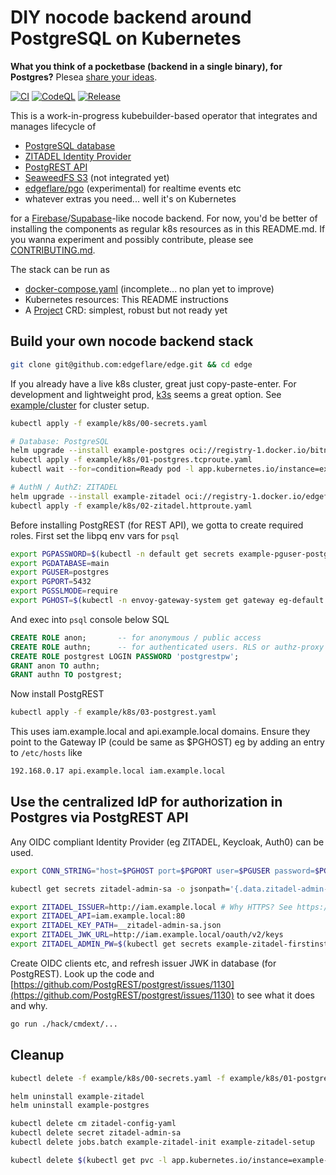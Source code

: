 # DIY nocode backend around PostgreSQL on Kubernetes

**What you think of a pocketbase (backend in a single binary), for Postgres?** Plesea [share your ideas](discussions).

[![CI](https://github.com/edgeflare/edge/actions/workflows/ci.yml/badge.svg)](https://github.com/edgeflare/edge/actions/workflows/ci.yml)
[![CodeQL](https://github.com/edgeflare/edge/actions/workflows/codeql.yml/badge.svg)](https://github.com/edgeflare/edge/actions/workflows/codeql.yml)
[![Release](https://github.com/edgeflare/edge/actions/workflows/release.yml/badge.svg)](https://github.com/edgeflare/edge/actions/workflows/release.yml)

This is a work-in-progress kubebuilder-based operator that integrates and manages lifecycle of

- [PostgreSQL database](https://www.postgresql.org)
- [ZITADEL Identity Provider](https://github.com/zitadel/zitadel)
- [PostgREST API](https://github.com/PostgREST/postgrest)
- [SeaweedFS S3](https://github.com/seaweedfs/seaweedfs) (not integrated yet)
- [edgeflare/pgo](https://github.com/edgeflare/pgo) (experimental) for realtime events etc
- whatever extras you need... well it's on Kubernetes

for a [Firebase](https://firebase.google.com)/[Supabase](https://supabase.com/)-like nocode backend.
For now, you'd be better of installing the components as regular k8s resources as in this README.md.
If you wanna experiment and possibly contribute, please see [CONTRIBUTING.md](./CONTRIBUTING.md).

The stack can be run as
- [docker-compose.yaml](./example/docker-compose.yaml) (incomplete... no plan yet to improve)
- Kubernetes resources: This README instructions
- A [Project](./example/project.yaml) CRD: simplest, robust but not ready yet

## Build your own nocode backend stack

```sh
git clone git@github.com:edgeflare/edge.git && cd edge
```

If you already have a live k8s cluster, great just copy-paste-enter.
For development and lightweight prod, [k3s](https://github.com/k3s-io/k3s) seems a great option.
See [example/cluster](./example/cluster) for cluster setup.

```sh
kubectl apply -f example/k8s/00-secrets.yaml

# Database: PostgreSQL
helm upgrade --install example-postgres oci://registry-1.docker.io/bitnamicharts/postgresql -f example/k8s/01-postgres.values.yaml
kubectl apply -f example/k8s/01-postgres.tcproute.yaml
kubectl wait --for=condition=Ready pod -l app.kubernetes.io/instance=example-postgres --timeout=-1s

# AuthN / AuthZ: ZITADEL
helm upgrade --install example-zitadel oci://registry-1.docker.io/edgeflare/zitadel -f example/k8s/02-zitadel.values.yaml
kubectl apply -f example/k8s/02-zitadel.httproute.yaml
```

Before installing PostgREST (for REST API), we gotta to create required roles. First set the libpq env vars for `psql`

```sh
export PGPASSWORD=$(kubectl -n default get secrets example-pguser-postgres -o jsonpath={.data.PGPASSWORD} | base64 -d)
export PGDATABASE=main
export PGUSER=postgres
export PGPORT=5432
export PGSSLMODE=require
export PGHOST=$(kubectl -n envoy-gateway-system get gateway eg-default -o jsonpath='{.status.addresses[0].value}')  # something like 192.168.0.17 
```

And exec into `psql` console below SQL

```sql
CREATE ROLE anon;       -- for anonymous / public access
CREATE ROLE authn;      -- for authenticated users. RLS or authz-proxy for granular authorization
CREATE ROLE postgrest LOGIN PASSWORD 'postgrestpw';
GRANT anon TO authn;
GRANT authn TO postgrest;
```

Now install PostgREST

```sh
kubectl apply -f example/k8s/03-postgrest.yaml
```

This uses iam.example.local and api.example.local domains. Ensure they point to the Gateway IP (could be same as $PGHOST) eg by adding an entry to `/etc/hosts` like

```sh
192.168.0.17 api.example.local iam.example.local
```

## Use the centralized IdP for authorization in Postgres via PostgREST API

Any OIDC compliant Identity Provider (eg ZITADEL, Keycloak, Auth0) can be used.

```sh
export CONN_STRING="host=$PGHOST port=$PGPORT user=$PGUSER password=$PGPASSWORD dbname=$PGDATABASE sslmode=require"

kubectl get secrets zitadel-admin-sa -o jsonpath='{.data.zitadel-admin-sa\.json}' | base64 -d > __zitadel-admin-sa.json

export ZITADEL_ISSUER=http://iam.example.local # Why HTTPS? See https://discord.com/channels/927474939156643850/1343884049726312509
export ZITADEL_API=iam.example.local:80
export ZITADEL_KEY_PATH=__zitadel-admin-sa.json
export ZITADEL_JWK_URL=http://iam.example.local/oauth/v2/keys
export ZITADEL_ADMIN_PW=$(kubectl get secrets example-zitadel-firstinstance -o jsonpath='{.data.ZITADEL_FIRSTINSTANCE_ORG_HUMAN_PASSWORD}' | base64 -d)
```

Create OIDC clients etc, and refresh issuer JWK in database (for PostgREST). Look up the code and [https://github.com/PostgREST/postgrest/issues/1130](https://github.com/PostgREST/postgrest/issues/1130) to see what it does and why.

```sh
go run ./hack/cmdext/...
```

## Cleanup

```sh
kubectl delete -f example/k8s/00-secrets.yaml -f example/k8s/01-postgres.tcproute.yaml -f example/k8s/02-zitadel.httproute.yaml -f example/k8s/03-postgrest.yaml

helm uninstall example-zitadel
helm uninstall example-postgres

kubectl delete cm zitadel-config-yaml
kubectl delete secret zitadel-admin-sa
kubectl delete jobs.batch example-zitadel-init example-zitadel-setup

kubectl delete $(kubectl get pvc -l app.kubernetes.io/instance=example-postgres -o name)
```
